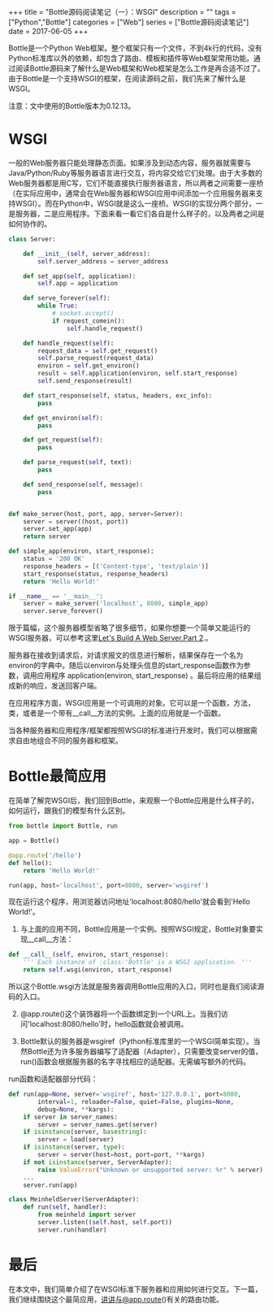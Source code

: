 +++
title = "Bottle源码阅读笔记（一）：WSGI"
description = ""
tags = ["Python","Bottle"]
categories = ["Web"]
series = ["Bottle源码阅读笔记"]
date = 2017-06-05
+++

Bottle是一个Python Web框架。整个框架只有一个文件，不到4k行的代码，没有Python标准库以外的依赖，却包含了路由、模板和插件等Web框架常用功能。通过阅读Bottle源码来了解什么是Web框架和Web框架是怎么工作是再合适不过了。由于Bottle是一个支持WSGI的框架，在阅读源码之前，我们先来了解什么是WSGI。

<!--more-->

注意：文中使用的Bottle版本为0.12.13。


# WSGI


一般的Web服务器只能处理静态页面。如果涉及到动态内容，服务器就需要与Java/Python/Ruby等服务器语言进行交互，将内容交给它们处理。由于大多数的Web服务器都是用C写，它们不能直接执行服务器语言，所以两者之间需要一座桥（在实际应用中，通常会在Web服务器和WSGI应用中间添加一个应用服务器来支持WSGI）。而在Python中，WSGI就是这么一座桥。WSGI的实现分两个部分，一是服务器，二是应用程序。下面来看一看它们各自是什么样子的，以及两者之间是如何协作的。

```python
class Server:

    def __init__(self, server_address):
        self.server_address = server_address

    def set_app(self, application):
        self.app = application

    def serve_forever(self):
        while True:
            # socket.accept()
            if request_comein():
                self.handle_request()

    def handle_request(self):
        request_data = self.get_request()
        self.parse_request(request_data)
        environ = self.get_environ()
        result = self.application(environ, self.start_response)
        self.send_response(result)

    def start_response(self, status, headers, exc_info):
        pass

    def get_environ(self):
        pass

    def get_request(self):
        pass

    def parse_request(self, text):
        pass

    def send_response(self, message):
        pass


def make_server(host, port, app, server=Server):
    server = server((host, port))
    server.set_app(app)
    return server

def simple_app(environ, start_response):
    status = '200 OK'
    response_headers = [('Content-type', 'text/plain')]
    start_response(status, response_headers)
    return 'Hello World!'

if __name__ == '__main__':
    server = make_server('localhost', 8080, simple_app)
    server.serve_forever()
```


限于篇幅，这个服务器模型省略了很多细节，如果你想要一个简单又能运行的WSGI服务器，可以参考这里[Let's Build A Web Server.Part 2](https://ruslanspivak.com/lsbaws-part2/).。

服务器在接收到请求后，对请求报文的信息进行解析，结果保存在一个名为environ的字典中。随后以environ与处理头信息的start_response函数作为参数，调用应用程序 application(environ, start_response) 。最后将应用的结果组成新的响应，发送回客户端。

在应用程序方面，WSGI应用是一个可调用的对象。它可以是一个函数，方法，类，或者是一个带有__call__方法的实例。上面的应用就是一个函数。

当各种服务器和应用程序/框架都按照WSGI的标准进行开发时，我们可以根据需求自由地组合不同的服务器和框架。

# Bottle最简应用
在简单了解完WSGI后，我们回到Bottle，来观察一个Bottle应用是什么样子的，如何运行，跟我们的模型有什么区别。

```python
from bottle import Bottle, run

app = Bottle()

@app.route('/hello')
def hello():
    return 'Hello World!'

run(app, host='localhost', port=8080, server='wsgiref')
```

现在运行这个程序，用浏览器访问地址'localhost:8080/hello'就会看到'Hello World!'。

1. 与上面的应用不同，Bottle应用是一个实例。按照WSGI规定，Bottle对象要实现__call__方法：

```python
def __call__(self, environ, start_response):
    ''' Each instance of :class:'Bottle' is a WSGI application. '''
    return self.wsgi(environ, start_response)
```

所以这个Bottle.wsgi方法就是服务器调用Bottle应用的入口，同时也是我们阅读源码的入口。

2. @app.route()这个装饰器将一个函数绑定到一个URL上。当我们访问'localhost:8080/hello'时，hello函数就会被调用。

3. Bottle默认的服务器是wsgiref（Python标准库里的一个WSGI简单实现）。当然Bottle还为许多服务器编写了适配器（Adapter），只需要改变server的值，run()函数会根据服务器的名字寻找相应的适配器。无需编写额外的代码。

run函数和适配器部分代码：

```python
def run(app=None, server='wsgiref', host='127.0.0.1', port=8080,
        interval=1, reloader=False, quiet=False, plugins=None,
        debug=None, **kargs):
    if server in server_names:
        server = server_names.get(server)
    if isinstance(server, basestring):
        server = load(server)
    if isinstance(server, type):
        server = server(host=host, port=port, **kargs)
    if not isinstance(server, ServerAdapter):
        raise ValueError("Unknown or unsupported server: %r" % server)
    ...
    server.run(app)

class MeinheldServer(ServerAdapter):
    def run(self, handler):
        from meinheld import server
        server.listen((self.host, self.port))
        server.run(handler)
```

# 最后

在本文中，我们简单介绍了在WSGI标准下服务器和应用如何进行交互。下一篇，我们继续围绕这个最简应用，讲讲与@app.route()有关的路由功能。